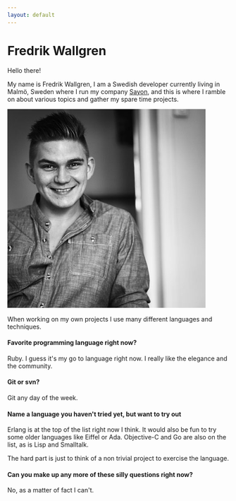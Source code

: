 ```yaml
---
layout: default
---
```


# Fredrik Wallgren

Hello there!

My name is Fredrik Wallgren, I am a Swedish developer currently living in Malmö, Sweden where I run my company [Sayon](http://sayon.se), and this is where I ramble on about various
topics and gather my spare time projects.

![Portrait](/images/fredrik.jpg)

When working on my own projects I use many different languages and techniques.

#### Favorite programming language right now?

Ruby. I guess it's my go to language right now. I really like the elegance and the community.

#### Git or svn?

Git any day of the week.

#### Name a language you haven't tried yet, but want to try out

Erlang is at the top of the list right now I think. It would also be fun to try some older languages like
Eiffel or Ada. Objective-C and Go are also on the list, as is Lisp and Smalltalk.

The hard part is just to think of a non trivial project to exercise the language.

#### Can you make up any more of these silly questions right now?

No, as a matter of fact I can't.
